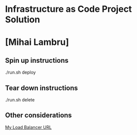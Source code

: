 # Infrastructure as Code Project Solution

# [Mihai Lambru]

## Spin up instructions

./run.sh deploy

## Tear down instructions

./run.sh delete

## Other considerations

[My Load Balancer URL](http://udagra-udagr-u7j4mo3eaj8d-1662630616.us-east-1.elb.amazonaws.com/)
